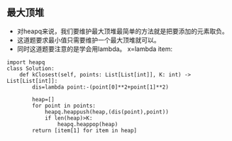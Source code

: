 ## 最大顶堆
- 对heapq来说，我们要维护最大顶堆最简单的方法就是把要添加的元素取负。
- 这道题要求最小值只需要维护一个最大顶堆就可以。
- 同时这道题要注意的是学会用lambda。
x=lambda item:
```python3
import heapq
class Solution:
    def kClosest(self, points: List[List[int]], K: int) -> List[List[int]]:
        dis=lambda point:-(point[0]**2+point[1]**2)
        
        heap=[]
        for point in points:
            heapq.heappush(heap,(dis(point),point))
            if len(heap)>K:
                heapq.heappop(heap)
        return [item[1] for item in heap]
```